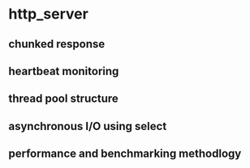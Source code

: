 # http_server

## chunked response 

## heartbeat monitoring 

## thread pool structure 

## asynchronous I/O using select 

## performance and benchmarking methodlogy 
